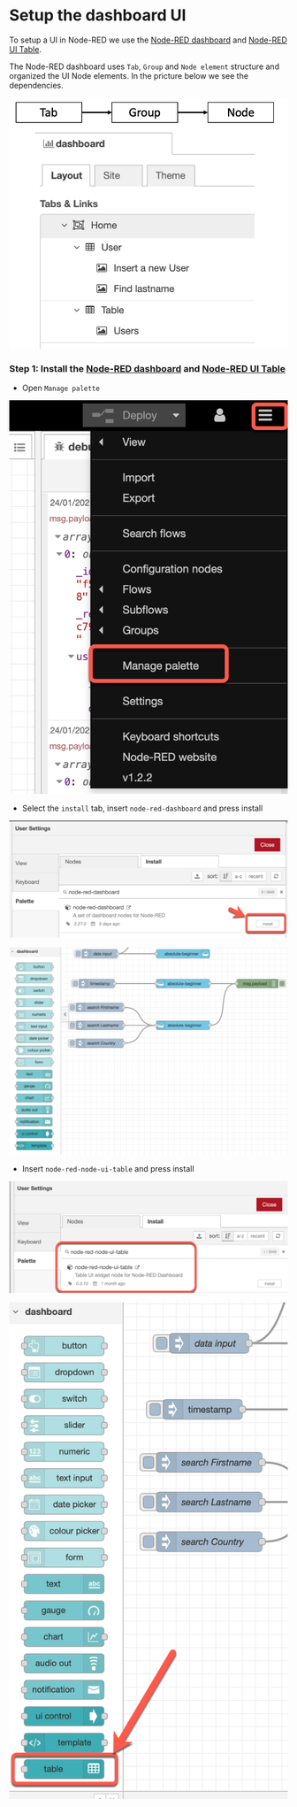 # Setup the dashboard UI 

To setup a UI in Node-RED we use the [Node-RED dashboard](https://flows.nodered.org/node/node-red-dashboard)
and [Node-RED UI Table](https://flows.nodered.org/node/node-red-node-ui-table).

The Node-RED dashboard uses `Tab`, `Group` and `Node element` structure and organized the UI Node elements. In the pricture below we see the dependencies.

![](../images/setup-ui-00-a.png)

### Step 1: Install the [Node-RED dashboard](https://flows.nodered.org/node/node-red-dashboard) and [Node-RED UI Table](https://flows.nodered.org/node/node-red-node-ui-table)

* Open `Manage palette`

![](../images/setup-ui-00.png)

* Select the `install` tab, insert `node-red-dashboard` and press install

![](../images/setup-ui-01.png)

![](../images/setup-ui-02.png)

* Insert `node-red-node-ui-table` and press install

![](../images/setup-ui-03.png)

![](../images/setup-ui-04.png)